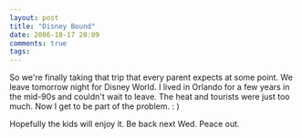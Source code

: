 ```yaml
---
layout: post
title: "Disney Bound"
date: 2006-10-17 20:09
comments: true
tags:
---
```

So we're finally taking that trip that every parent expects at some point. We leave tomorrow night for Disney World. I lived in Orlando for a few years in the mid-90s and couldn't wait to leave. The heat and tourists were just too much. Now I get to be part of the problem. : )

Hopefully the kids will enjoy it. Be back next Wed. Peace out.